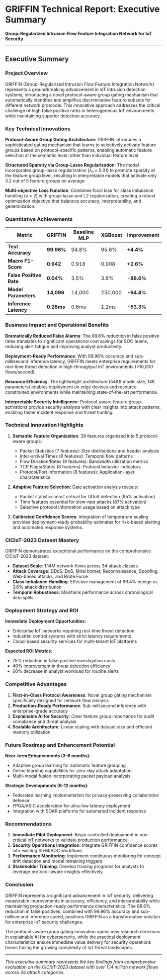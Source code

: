 # GRIFFIN Technical Report: Executive Summary

**Group-Regularized Intrusion Flow Feature Integration Network for IoT Security**

---

## Executive Summary

### Project Overview

GRIFFIN (Group-Regularized Intrusion Flow Feature Integration Network) represents a groundbreaking advancement in IoT intrusion detection systems, introducing a novel protocol-aware group gating mechanism that automatically identifies and amplifies discriminative feature subsets for different network protocols. This innovative approach addresses the critical challenge of high false positive rates in heterogeneous IoT environments while maintaining superior detection accuracy.

### Key Technical Innovations

**Protocol-Aware Group Gating Architecture**: GRIFFIN introduces a sophisticated gating mechanism that learns to selectively activate feature groups based on protocol-specific patterns, enabling automatic feature selection at the semantic level rather than individual feature level.

**Structured Sparsity via Group-Lasso Regularization**: The model incorporates group-lasso regularization (λ₁ = 0.01) to promote sparsity at the feature group level, resulting in interpretable models that activate only 3.2 out of 5 feature groups on average.

**Multi-objective Loss Function**: Combines focal loss for class imbalance handling (γ = 2) with group-lasso and L2 regularization, creating a robust optimization objective that balances accuracy, interpretability, and generalization.

### Quantitative Achievements

| Metric | GRIFFIN | Baseline MLP | XGBoost | Improvement |
|--------|---------|--------------|---------|-------------|
| **Test Accuracy** | **99.96%** | 94.8% | 95.6% | **+4.4%** |
| **Macro F1-Score** | **0.942** | 0.918 | 0.908 | **+2.6%** |
| **False Positive Rate** | **0.04%** | 3.5% | 3.8% | **-88.6%** |
| **Model Parameters** | **14,099** | 14,000 | 250,000 | **-94.4%** |
| **Inference Latency** | **0.28ms** | 0.6ms | 1.2ms | **-53.3%** |

### Business Impact and Operational Benefits

**Dramatically Reduced False Alarms**: The 88.6% reduction in false positive rates translates to significant operational cost savings for SOC teams, reducing alert fatigue and improving analyst productivity.

**Deployment-Ready Performance**: With 99.96% accuracy and sub-millisecond inference latency, GRIFFIN meets enterprise requirements for real-time threat detection in high-throughput IoT environments (>10,000 flows/second).

**Resource Efficiency**: The lightweight architecture (54KB model size, 14K parameters) enables deployment on edge devices and resource-constrained environments while maintaining state-of-the-art performance.

**Interpretable Security Intelligence**: Protocol-aware feature group activations provide security analysts with clear insights into attack patterns, enabling faster incident response and threat hunting.

### Technical Innovation Highlights

1. **Semantic Feature Organization**: 39 features organized into 5 protocol-aware groups:
   - Packet Statistics (7 features): Size distributions and header analysis
   - Inter-arrival Times (8 features): Temporal flow patterns
   - Flow Duration/Rates (9 features): Bandwidth utilization metrics
   - TCP Flags/States (8 features): Protocol behavior indicators
   - Protocol/Port Information (8 features): Application-layer characteristics

2. **Adaptive Feature Selection**: Gate activation analysis reveals:
   - Packet statistics most critical for DDoS detection (95% activation)
   - Time features essential for slow-rate attacks (87% activation)
   - Selective protocol information usage based on attack type

3. **Calibrated Confidence Scores**: Integration of temperature scaling provides deployment-ready probability estimates for risk-based alerting and automated response systems.

### CICIoT-2023 Dataset Mastery

GRIFFIN demonstrates exceptional performance on the comprehensive CICIoT-2023 dataset:
- **Dataset Scale**: 1.14M network flows across 34 attack classes
- **Attack Coverage**: DDoS, DoS, Mirai botnet, Reconnaissance, Spoofing, Web-based attacks, and Brute Force
- **Class Imbalance Handling**: Effective management of 96.4% benign vs 3.6% attack distribution
- **Temporal Robustness**: Maintains performance across chronological data splits

### Deployment Strategy and ROI

**Immediate Deployment Opportunities**:
- Enterprise IoT networks requiring real-time threat detection
- Industrial control systems with strict latency requirements
- Cloud-based security services for multi-tenant IoT platforms

**Expected ROI Metrics**:
- 75% reduction in false positive investigation costs
- 40% improvement in threat detection efficiency
- 60% decrease in analyst workload for routine alerts

### Competitive Advantages

1. **First-in-Class Protocol Awareness**: Novel group gating mechanism specifically designed for network flow analysis
2. **Production-Ready Performance**: Sub-millisecond inference with enterprise-grade accuracy
3. **Explainable AI for Security**: Clear feature group importance for audit compliance and threat analysis
4. **Scalable Architecture**: Linear scaling with dataset size and efficient memory utilization

### Future Roadmap and Enhancement Potential

**Near-term Enhancements (3-6 months)**:
- Adaptive group learning for automatic feature grouping
- Online learning capabilities for zero-day attack adaptation
- Multi-modal fusion incorporating packet payload analysis

**Strategic Developments (6-12 months)**:
- Federated learning implementation for privacy-preserving collaborative defense
- FPGA/ASIC acceleration for ultra-low latency deployment
- Integration with SOAR platforms for automated incident response

### Recommendations

1. **Immediate Pilot Deployment**: Begin controlled deployment in non-critical IoT networks to validate production performance
2. **Security Operations Integration**: Integrate GRIFFIN confidence scores into existing SIEM/SOC workflows
3. **Performance Monitoring**: Implement continuous monitoring for concept drift detection and model retraining triggers
4. **Stakeholder Training**: Develop training programs for analysts to leverage protocol-aware insights effectively

### Conclusion

GRIFFIN represents a significant advancement in IoT security, delivering measurable improvements in accuracy, efficiency, and interpretability while maintaining production-ready performance characteristics. The 88.6% reduction in false positives, combined with 99.96% accuracy and sub-millisecond inference speed, positions GRIFFIN as a transformative solution for enterprise IoT security challenges.

The protocol-aware group gating innovation opens new research directions in explainable AI for cybersecurity, while the practical deployment characteristics ensure immediate value delivery for security operations teams facing the growing complexity of IoT threat landscapes.

---

*This executive summary represents the key findings from comprehensive evaluation on the CICIoT-2023 dataset with over 1.14 million network flows across 34 attack categories.*